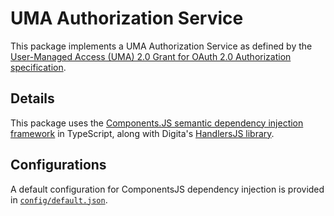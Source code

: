 # UMA Authorization Service
This package implements a UMA Authorization Service as defined
by the [User-Managed Access (UMA) 2.0 Grant for OAuth 2.0 Authorization specification](https://docs.kantarainitiative.org/uma/wg/rec-oauth-uma-grant-2.0.html#seek-authorization).

## Details
This package uses the [Components.JS semantic dependency injection framework](https://componentsjs.readthedocs.io/en/latest/) in TypeScript, 
along with Digita's [HandlersJS library](https://github.com/digita-ai/handlersjs).

## Configurations
A default configuration for ComponentsJS dependency injection is provided in [`config/default.json`](config/default.json).